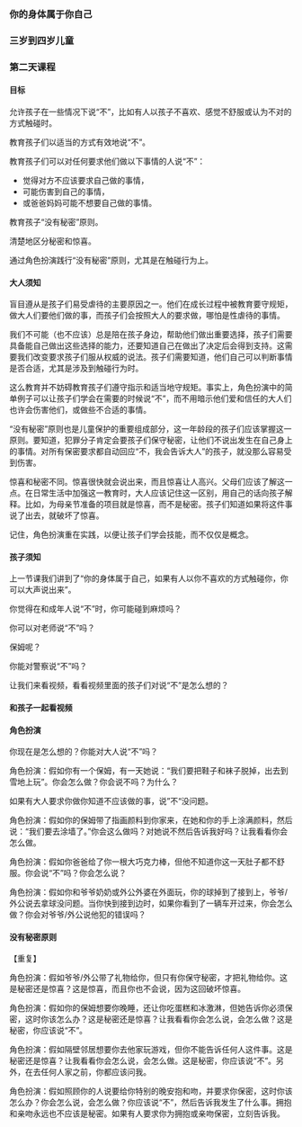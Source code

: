 ### 你的身体属于你自己

### 三岁到四岁儿童

### 第二天课程

#### 目标

允许孩子在一些情况下说“不”，比如有人以孩子不喜欢、感觉不舒服或认为不对的方式触碰时。

教育孩子们以适当的方式有效地说“不”。

教育孩子们可以对任何要求他们做以下事情的人说“不”：

* 觉得对方不应该要求自己做的事情，
* 可能伤害到自己的事情，
* 或爸爸妈妈可能不想要自己做的事情。

教育孩子“没有秘密”原则。

清楚地区分秘密和惊喜。

通过角色扮演践行“没有秘密”原则，尤其是在触碰行为上。

#### 大人须知

盲目遵从是孩子们易受虐待的主要原因之一。他们在成长过程中被教育要守规矩，做大人们要他们做的事，而孩子们会按照大人的要求做，哪怕是性虐待的事情。

我们不可能（也不应该）总是陪在孩子身边，帮助他们做出重要选择，孩子们需要具备能自己做出这些选择的能力，还要知道自己在做出了决定后会得到支持。这需要我们改变要求孩子们服从权威的说法。孩子们需要知道，他们自己可以判断事情是否合适，尤其是涉及到触碰行为时。

这么教育并不妨碍教育孩子们遵守指示和适当地守规矩。事实上，角色扮演中的简单例子可以让孩子们学会在需要的时候说“不”，而不用暗示他们爱和信任的大人们也许会伤害他们，或做些不合适的事情。

“没有秘密”原则也是儿童保护的重要组成部分，这一年龄段的孩子们应该掌握这一原则。要知道，犯罪分子肯定会要孩子们保守秘密，让他们不说出发生在自己身上的事情。对所有保密要求都自动回应“不，我会告诉大人”的孩子，就没那么容易受到伤害。

惊喜和秘密不同。惊喜很快就会说出来，而且惊喜让人高兴。父母们应该了解这一点。在日常生活中加强这一教育时，大人应该记住这一区别，用自己的话向孩子解释。比如，为母亲节准备的项目就是惊喜，而不是秘密。孩子们知道如果将这件事说了出去，就破坏了惊喜。

记住，角色扮演重在实践，以便让孩子们学会技能，而不仅仅是概念。

#### 孩子须知

上一节课我们讲到了“你的身体属于自己，如果有人以你不喜欢的方式触碰你，你可以大声说出来”。

你觉得在和成年人说“不”时，你可能碰到麻烦吗？

你可以对老师说“不”吗？

保姆呢？

你能对警察说“不”吗？

让我们来看视频，看看视频里面的孩子们对说“不”是怎么想的？

#### 和孩子一起看视频

#### 角色扮演

你现在是怎么想的？你能对大人说“不”吗？

角色扮演：假如你有一个保姆，有一天她说：“我们要把鞋子和袜子脱掉，出去到雪地上玩”。你会怎么做？你会说不吗？为什么？

如果有大人要求你做你知道不应该做的事，说”不“没问题。

角色扮演：假如你的保姆带了指画颜料到你家来，在她和你的手上涂满颜料，然后说：“我们要去涂墙了。”你会这么做吗？对她说不然后告诉我好吗？让我看看你会怎么做。

角色扮演：假如你爸爸给了你一根大巧克力棒，但他不知道你这一天肚子都不舒服。你会说“不”吗？你会怎么说？

角色扮演：假如你和爷爷奶奶或外公外婆在外面玩，你的球掉到了接到上，爷爷/外公说去拿球没问题。当你快到接到边时，如果你看到了一辆车开过来，你会怎么做？你会对爷爷/外公说他犯的错误吗？

#### 没有秘密原则

【重复】

角色扮演：假如爷爷/外公带了礼物给你，但只有你保守秘密，才把礼物给你。这是秘密还是惊喜？这是惊喜，而且你也不会说，因为这回破坏惊喜。

角色扮演：假如你的保姆想要你晚睡，还让你吃蛋糕和冰激淋，但她告诉你必须保密，这时你该怎么办？这是秘密还是惊喜？让我看看你会怎么说，会怎么做？这是秘密，你应该说“不”。

角色扮演：假如隔壁邻居想要你去他家玩游戏，但你不能告诉任何人这件事。这是秘密还是惊喜？让我看看你会怎么说，会怎么做。这是秘密，你应该说“不”。另外，在去任何人家之前，你都应该问我。

角色扮演：假如照顾你的人说要给你特别的晚安抱和吻，并要求你保密，这时你该怎么办？你会怎么说，会怎么做？你应该说“不”，然后告诉我发生了什么事。拥抱和亲吻永远也不应该是秘密。如果有人要求你为拥抱或亲吻保密，立刻告诉我。





